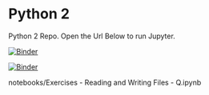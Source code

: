 # Python 2

Python 2 Repo. Open the Url Below to run Jupyter.

[![Binder](https://mybinder.org/badge_logo.svg)](https://mybinder.org/v2/gh/binder-examples/demo-julia/HEAD?filepath=demo.ipynb)

[![Binder](https://mybinder.org/badge_logo.svg)](https://mybinder.org/v2/gh/jeandamienvilliers/Python2/demo.ipynb)

notebooks/Exercises - Reading and Writing Files - Q.ipynb
